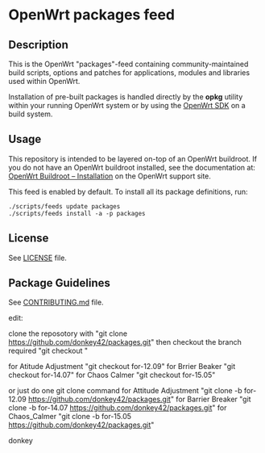 # OpenWrt packages feed

## Description

This is the OpenWrt "packages"-feed containing community-maintained build scripts, options and patches for applications, modules and libraries used within OpenWrt.

Installation of pre-built packages is handled directly by the **opkg** utility within your running OpenWrt system or by using the [OpenWrt SDK](https://openwrt.org/docs/guide-developer/obtain.firmware.sdk) on a build system.

## Usage

This repository is intended to be layered on-top of an OpenWrt buildroot. If you do not have an OpenWrt buildroot installed, see the documentation at: [OpenWrt Buildroot – Installation](https://openwrt.org/docs/guide-developer/build-system/install-buildsystem) on the OpenWrt support site.

This feed is enabled by default. To install all its package definitions, run:
```
./scripts/feeds update packages
./scripts/feeds install -a -p packages
```

## License

See [LICENSE](LICENSE) file.
 
## Package Guidelines

See [CONTRIBUTING.md](CONTRIBUTING.md) file.

edit:

clone the reposotory with 
"git clone https://github.com/donkey42/packages.git"
then checkout the branch required
"git checkout <required branch>"

for Atitude Adjustment "git checkout for-12.09"
for Brrier Beaker "git checkout for-14.07"
for Chaos Calmer "git checkout for-15.05"

or just do one git clone command
for Attitude Adjustment "git clone -b for-12.09 https://github.com/donkey42/packages.git"
for Barrier Breaker "git clone -b for-14.07 https://github.com/donkey42/packages.git"
for Chaos_Calmer "git clone -b for-15.05 https://github.com/donkey42/packages.git"

donkey
